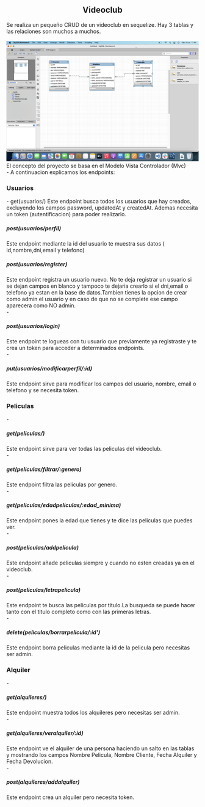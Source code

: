 <p align="center">
</p>
<h2 align="center">Videoclub</h2>
<p>Se realiza un pequeño CRUD de un videoclub en sequelize. Hay 3 tablas y las relaciones son muchos a muchos.<br>
<br>
<img src="/img/relaciones.png"><br>
El concepto del proyecto se basa en el Modelo Vista Controlador (Mvc)<br>
- A continuacion explicamos los endpoints:<br>
<h3><p>Usuarios</p></h3>
- get(usuarios/) Este endpoint busca todos los usuarios que hay creados, excluyendo los campos password, updatedAt y createdAt. Ademas necesita un token (autentificacion) para poder realizarlo.<br>
<h5>post(usuarios/perfil)</h5> Este endpoint mediante la id del usuario te muestra sus datos ( id,nombre,dni,email y telefono)<br>
<h5>post(usuarios/register)</h5> Este endpoint registra un usuario nuevo. No te deja registrar un usuario si se dejan campos en blanco y tampoco te dejaria crearlo si el dni,email o telefono ya estan en la base de datos.Tambien tienes la opcion de crear como admin el usuario y en caso de que no se complete ese campo aparecera como NO admin.<br>
- <h5>post(usuarios/login)</h5> Este endpoint te logueas con tu usuario que previamente ya registraste y te crea un token para acceder a determinados endpoints.<br>
- <h5>put(usuarios/modificarperfil/:id)</h5> Este endpoint sirve para modificar los campos del usuario, nombre, email o telefono y se necesita token.<br>
<h3>Peliculas</h3>
- <h5>get(peliculas/)</h5> Este endpoint sirve para ver todas las peliculas del videoclub.<br>
- <h5>get(peliculas/filtrar/:genero)</h5> Este endpoint filtra las peliculas por genero.<br>
- <h5>get(peliculas/edadpeliculas/:edad_minima)</h5> Este endpoint pones la edad que tienes y te dice las peliculas que puedes ver.<br>
- <h5>post(peliculas/addpelicula)</h5> Este endpoint añade peliculas siempre y cuando no esten creadas ya en el videoclub.<br>
- <h5>post(peliculas/letrapelicula)</h5>Este endpoint te busca las peliculas por titulo.La busqueda se puede hacer tanto con el titulo completo como con las primeras letras.<br>
- <h5>delete(peliculas/borrarpelicula/:id')</h5> Este endpoint borra peliculas mediante la id de la pelicula pero necesitas ser admin.<br>
<h3>Alquiler</h3>
- <h5>get(alquileres/)</h5>Este endpoint muestra todos los alquileres pero necesitas ser admin.<br>
- <h5>get(alquileres/veralquiler/:id)</h5>Este endpoint ve el alquiler de una persona haciendo un salto en las tablas y mostrando los campos Nombre Pelicula, Nombre Cliente, Fecha Alquiler y Fecha Devolucion.<br>
- <h5>post(alquileres/addalquiler)</h5>Este endpoint crea un alquiler pero necesita token.<br>
</p>
